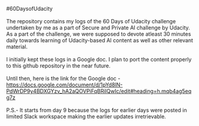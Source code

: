 #60DaysofUdacity<br></br>
The repository contains my logs of the 60 Days of Udacity challenge undertaken by me as a part of Secure and Private AI challenge by Udacity. As a part of the challenge, we were supposed to devote atleast 30 minutes daily towards learning of Udacity-based AI content as well as other relevant material.<br></br>
I initially kept these logs in a Google doc. I plan to port the content properly to this github repository in the near future.<br></br>
Until then, here is the link for the Google doc - https://docs.google.com/document/d/1pYd8lN-PdWrDP9y4BDXGYzv_hA2aQOVPiFqBRilQwIc/edit#heading=h.mqb4ag5eqg7z<br></br>
P.S.- It starts from day 9 because the logs for earlier days were posted in limited Slack workspace making the earlier updates irretrievable.<br></br>

